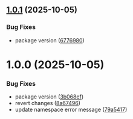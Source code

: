 ## [1.0.1](https://github.com/mubaraksoft/event-emitter/compare/v1.0.0...v1.0.1) (2025-10-05)


### Bug Fixes

* package version ([6776980](https://github.com/mubaraksoft/event-emitter/commit/6776980819028f1793eb2ec1a559f9082b1b9500))

# 1.0.0 (2025-10-05)


### Bug Fixes

* package version ([3b068ef](https://github.com/mubaraksoft/event-emitter/commit/3b068efc572128bce164a93e97769913428c5400))
* revert changes ([8a67496](https://github.com/mubaraksoft/event-emitter/commit/8a67496c49ab7d8dda83bdeeb4761343b2533e7d))
* update namespace error message ([79a5417](https://github.com/mubaraksoft/event-emitter/commit/79a54173f708a4cb594d1aeb4f6a407d3bf4fabe))
